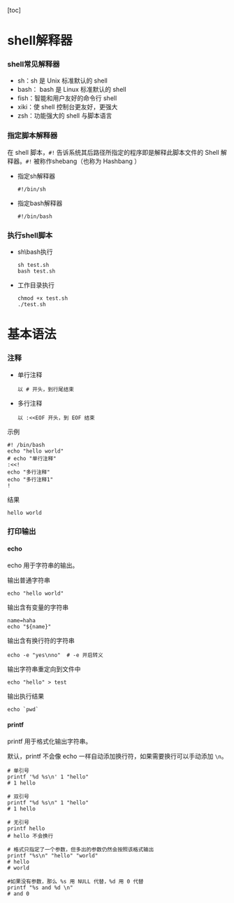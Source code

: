 [toc]

# shell解释器

### shell常见解释器

- sh：sh 是 Unix 标准默认的 shell
- bash： bash 是 Linux 标准默认的 shell
- fish：智能和用户友好的命令行 shell
- xiki：使 shell 控制台更友好，更强大
- zsh：功能强大的 shell 与脚本语言

### 指定脚本解释器

在 shell 脚本，`#!` 告诉系统其后路径所指定的程序即是解释此脚本文件的 Shell 解释器。`#!` 被称作shebang（也称为 Hashbang ）

- 指定sh解释器

  ```shell
  #!/bin/sh
  ```

- 指定bash解释器

  ```shell
  #!/bin/bash
  ```

### 执行shell脚本

- sh\bash执行

  ```shell
  sh test.sh
  bash test.sh
  ```

- 工作目录执行

  ```shell
  chmod +x test.sh
  ./test.sh
  ```

  

# 基本语法

### 注释

- 单行注释

  ```
  以 # 开头，到行尾结束
  ```

- 多行注释

  ```
  以 :<<EOF 开头，到 EOF 结束
  ```

示例

```shell
#! /bin/bash
echo "hello world"
# echo "单行注释"
:<<!
echo "多行注释"
echo "多行注释1"
!
```

结果

```shell
hello world
```

### 打印输出

#### echo

echo 用于字符串的输出。

输出普通字符串

```shell
echo "hello world"
```

输出含有变量的字符串

```shell
name=haha
echo "${name}"
```

输出含有换行符的字符串

```shell
echo -e "yes\nno"  # -e 开启转义
```

输出字符串重定向到文件中

```shell
echo "hello" > test
```

输出执行结果

```shell
echo `pwd`
```

#### printf

printf 用于格式化输出字符串。

默认，printf 不会像 echo 一样自动添加换行符，如果需要换行可以手动添加 `\n`。

```shell
# 单引号
printf '%d %s\n' 1 "hello"
# 1 hello

# 双引号
printf "%d %s\n" 1 "hello"
# 1 hello

# 无引号
printf hello
# hello 不会换行

# 格式只指定了一个参数，但多出的参数仍然会按照该格式输出
printf "%s\n" "hello" "world"
# hello
# world

#如果没有参数，那么 %s 用 NULL 代替，%d 用 0 代替
printf "%s and %d \n"
# and 0
```

